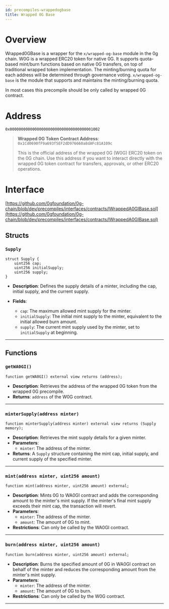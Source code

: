 ```yaml
---
id: precompiles-wrappedogbase
title: Wrapped 0G Base
---
```


# Overview

Wrapped0GBase is a wrapper for the `x/wrapped-og-base` module in the 0g chain. W0G is a wrapped ERC20 token for native 0G. It supports quota-based mint/burn functions based on native 0G transfers, on top of traditional wrapped token implementation. The minting/burning quota for each address will be determined through governance voting. `x/wrapped-og-base` is the module that supports and maintains the minting/burning quota.

In most cases this precompile should be only called by wrapped 0G contract.

# Address

`0x0000000000000000000000000000000000001002`


> **Wrapped 0G Token Contract Address**: `0x1Cd0690fF9a693f5EF2dD976660a8dAFc81A109c`
>
> This is the official address of the wrapped 0G (W0G) ERC20 token on the 0G chain. Use this address if you want to interact directly with the wrapped 0G token contract for transfers, approvals, or other ERC20 operations.

# Interface

[https://github.com/0gfoundation/0g-chain/blob/dev/precompiles/interfaces/contracts/IWrappedA0GIBase.sol](https://github.com/0gfoundation/0g-chain/blob/dev/precompiles/interfaces/contracts/IWrappedA0GIBase.sol)

## Structs

### `Supply`
```solidity
struct Supply {
    uint256 cap;
    uint256 initialSupply;
    uint256 supply;
}
```
- **Description**: Defines the supply details of a minter, including the cap, initial supply, and the current supply.
  
- **Fields**:
  - `cap`: The maximum allowed mint supply for the minter.
  - `initialSupply`: The initial mint supply to the minter, equivalent to the initial allowed burn amount.
  - `supply`: The current mint supply used by the minter, set to `initialSupply` at beginning.

---

## Functions

### `getWA0GI()`
```solidity
function getWA0GI() external view returns (address);
```
- **Description**: Retrieves the address of the wrapped 0G token from the wrapped 0G precompile.
- **Returns**: `address` of the W0G contract.

---

### `minterSupply(address minter)`
```solidity
function minterSupply(address minter) external view returns (Supply memory);
```
- **Description**: Retrieves the mint supply details for a given minter.
- **Parameters**: 
  - `minter`: The address of the minter.
- **Returns**: A `Supply` structure containing the mint cap, initial supply, and current supply of the specified minter.

---

### `mint(address minter, uint256 amount)`
```solidity
function mint(address minter, uint256 amount) external;
```
- **Description**: Mints 0G to WA0GI contract and adds the corresponding amount to the minter's mint supply. If the minter's final mint supply exceeds their mint cap, the transaction will revert.
- **Parameters**: 
  - `minter`: The address of the minter.
  - `amount`: The amount of 0G to mint.
- **Restrictions**: Can only be called by the WA0GI contract.

---

### `burn(address minter, uint256 amount)`
```solidity
function burn(address minter, uint256 amount) external;
```
- **Description**: Burns the specified amount of 0G in WA0GI contract on behalf of the minter and reduces the corresponding amount from the minter's mint supply.
- **Parameters**: 
  - `minter`: The address of the minter.
  - `amount`: The amount of 0G to burn.
- **Restrictions**: Can only be called by the W0G contract.

---